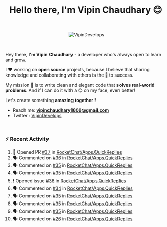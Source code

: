 <!--### Hi 👋 Vipin Chaudhary here!-->
<h1 align="center">Hello there, I'm Vipin Chaudhary 😊</h1>
	
<br />
<div align="center">
<p>&nbsp;<img align="center" src="https://github-readme-stats.vercel.app/api/?username=VipinDevelops&show_icons=true&title_color=C9D1D9&icon_color=58A6FF&border_color=30363D&text_color=C9D1D9&bg_color=0d1117" alt="VipinDevelops" /></p>
</div>


<br />

Hey there, **I'm Vipin Chaudhary** - a  developer who's always open to learn and grow. 


I ❤️ working on **open source** projects, because I believe that sharing knowledge and collaborating with others is the 🔑 to success.

My mission 🚀 is to write clean and elegant code that **solves real-world problems**. And if I can do it with a 😊 on my face, even better!

 Let's create something **amazing together** ! 
 
 - Reach me: **vipinchaudhary1809@gmail.com**
 - Twitter : [VipinDevelops](https://twitter.com/VipinDevelops)
<br />


### :zap: Recent Activity

<!--START_SECTION:activity-->
1. 💪 Opened PR [#37](https://github.com/RocketChat/Apps.QuickReplies/pull/37) in [RocketChat/Apps.QuickReplies](https://github.com/RocketChat/Apps.QuickReplies)
2. 🗣 Commented on [#36](https://github.com/RocketChat/Apps.QuickReplies/issues/36#issuecomment-2676705040) in [RocketChat/Apps.QuickReplies](https://github.com/RocketChat/Apps.QuickReplies)
3. 🗣 Commented on [#35](https://github.com/RocketChat/Apps.QuickReplies/pull/35#issuecomment-2676703790) in [RocketChat/Apps.QuickReplies](https://github.com/RocketChat/Apps.QuickReplies)
4. 🗣 Commented on [#35](https://github.com/RocketChat/Apps.QuickReplies/pull/35#issuecomment-2676691296) in [RocketChat/Apps.QuickReplies](https://github.com/RocketChat/Apps.QuickReplies)
5. ❗ Opened issue [#36](https://github.com/RocketChat/Apps.QuickReplies/issues/36) in [RocketChat/Apps.QuickReplies](https://github.com/RocketChat/Apps.QuickReplies)
6. 🗣 Commented on [#34](https://github.com/RocketChat/Apps.QuickReplies/issues/34#issuecomment-2676690100) in [RocketChat/Apps.QuickReplies](https://github.com/RocketChat/Apps.QuickReplies)
7. 🗣 Commented on [#35](https://github.com/RocketChat/Apps.QuickReplies/pull/35#issuecomment-2676688419) in [RocketChat/Apps.QuickReplies](https://github.com/RocketChat/Apps.QuickReplies)
8. 🗣 Commented on [#35](https://github.com/RocketChat/Apps.QuickReplies/pull/35#issuecomment-2676669179) in [RocketChat/Apps.QuickReplies](https://github.com/RocketChat/Apps.QuickReplies)
9. 🗣 Commented on [#35](https://github.com/RocketChat/Apps.QuickReplies/pull/35#issuecomment-2676666347) in [RocketChat/Apps.QuickReplies](https://github.com/RocketChat/Apps.QuickReplies)
10. 🗣 Commented on [#26](https://github.com/RocketChat/Apps.QuickReplies/issues/26#issuecomment-2673938520) in [RocketChat/Apps.QuickReplies](https://github.com/RocketChat/Apps.QuickReplies)
<!--END_SECTION:activity-->

  
